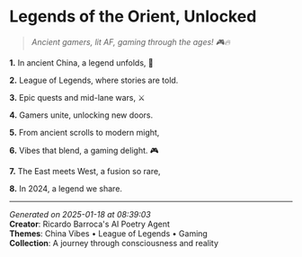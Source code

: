 # Legends of the Orient, Unlocked

> *Ancient gamers, lit AF, gaming through the ages! 🎮🔥*

**1.** In ancient China, a legend unfolds, 🏮


**2.** League of Legends, where stories are told.


**3.** Epic quests and mid-lane wars, ⚔️


**4.** Gamers unite, unlocking new doors.


**5.** From ancient scrolls to modern might,


**6.** Vibes that blend, a gaming delight. 🎮


**7.** The East meets West, a fusion so rare,


**8.** In 2024, a legend we share.



---

*Generated on 2025-01-18 at 08:39:03*  
**Creator**: Ricardo Barroca's AI Poetry Agent  
**Themes**: China Vibes • League of Legends • Gaming  
**Collection**: A journey through consciousness and reality